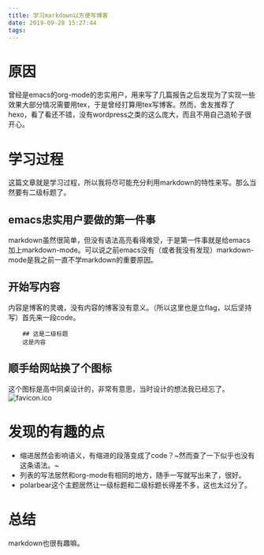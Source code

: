 ```yaml
---
title: 学习markdown以方便写博客
date: 2019-09-28 15:27:44
tags:
---
```


# 原因
曾经是emacs的org-mode的忠实用户，用来写了几篇报告之后发现为了实现一些效果大部分情况需要用tex，于是曾经打算用tex写博客。然而，舍友推荐了hexo，看了看还不错，没有wordpress之类的这么庞大，而且不用自己造轮子很开心。

# 学习过程
这篇文章就是学习过程，所以我将尽可能充分利用markdown的特性来写。那么当然要有二级标题了。

## emacs忠实用户要做的第一件事
markdown虽然很简单，但没有语法高亮看得难受，于是第一件事就是给emacs加上markdown-mode。可以说之前emacs没有（或者我没有发现）markdown-mode是我之前一直不学markdown的重要原因。

## 开始写内容
内容是博客的灵魂，没有内容的博客没有意义。（所以这里也是立flag，以后坚持写）首先来一段code。
```
    ## 这是二级标题
    这是内容
```

## 顺手给网站换了个图标
这个图标是高中同桌设计的，非常有意思，当时设计的想法我已经忘了。
![favicon.ico](/favicon.ico)

# 发现的有趣的点
- 缩进居然会影响语义，有缩进的段落变成了code？~然而查了一下似乎也没有这条语法。~
- 列表的写法居然和org-mode有相同的地方，随手一写就写出来了，很好。
- polarbear这个主题居然让一级标题和二级标题长得差不多，这也太过分了。

# 总结
markdown也很有趣嘛。
